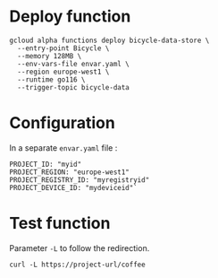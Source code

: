 # Deploy function

    gcloud alpha functions deploy bicycle-data-store \
      --entry-point Bicycle \
      --memory 128MB \
      --env-vars-file envar.yaml \
      --region europe-west1 \
      --runtime go116 \
      --trigger-topic bicycle-data 
      
# Configuration

In a separate `envar.yaml` file :

    PROJECT_ID: "myid"
    PROJECT_REGION: "europe-west1"
    PROJECT_REGISTRY_ID: "myregistryid"
    PROJECT_DEVICE_ID: "mydeviceid"`
    
# Test function

Parameter `-L` to follow the redirection.

    curl -L https://project-url/coffee